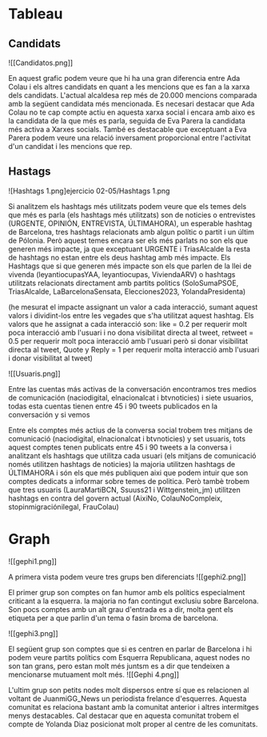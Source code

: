 
# Tableau

## Candidats

![[Candidatos.png]]

En aquest grafic podem veure que hi ha una gran diferencia entre Ada Colau i els altres candidats en quant a les mencions que es fan a la xarxa dels candidats. L'actual alcaldesa rep més de 20.000 mencions comparada amb la següent candidata més mencionada. Es necesari destacar que Ada Colau no te cap compte actiu en aquesta xarxa social i encara amb aixo es la candidata de la que més es parla, seguida de Eva Parera la candidata més activa a Xarxes socials. També es destacable que exceptuant a Eva Parera podem veure una relació inversament proporcional entre l'activitat d'un candidat i les mencions que rep. 


## Hastags

![Hashtags 1.png]ejercicio 02-05/Hashtags 1.png

Si analitzem els hashtags més utilitzats podem veure que els temes dels que més es parla (els hashtags més utilitzats) son de noticies o entrevistes (URGENTE, OPINIÓN, ENTREVISTA, ÚLTIMAHORA), un esperable hashtag de Barcelona, tres hashtags relacionats amb algun polític o partit i un últim de Pólonia. Però aquest temes encara ser els més parlats no son els que generen més impacte, ja que exceptuant URGENTE i TriasAlcalde la resta de hashtags no estan entre els deus hashtag  amb més impacte. 
Els Hashtags que si que generen més impacte son els que parlen de la llei de vivenda (leyantiocupasYAA, leyantiocupas, ViviendaARV) o hashtags utilitzats relacionats directament amb partits politics (SoloSumaPSOE, TriasAlcalde, LaBarcelonaSensata, Elecciones2023, YolandaPresidenta)

(he mesurat el impacte assignant un valor a cada interacció, sumant aquest valors i dividint-los entre les vegades que s'ha utilitzat aquest hashtag. Els valors que he assignat a cada interacció son: like = 0.2 per requerir molt poca interacció amb l'usuari i no dona visibilitat directa al tweet, retweet = 0.5 per requerir molt poca interacció amb l'usuari però si donar visibilitat directa al tweet, Quote y Reply = 1 per requerir molta interacció amb l'usuari i donar visibilitat al tweet)

![[Usuaris.png]]

Entre las cuentas más activas de la conversación encontramos tres medios de comunicación (naciodigital, elnacionalcat i btvnoticies) i siete usuarios, todas esta cuentas tienen entre 45 i 90 tweets publicados en la conversación y si vemos

Entre els comptes més actius de la conversa social trobem tres mitjans de comunicació (naciodigital, elnacionalcat i btvnoticies) y set usuaris, tots aquest comptes tenen publicats entre 45 i 90 tweets a la conversa i analitzant els hashtags que utilitza cada usuari (els mitjans de comunicació només utilitzen hashtags de noticies) la majoria utilitzen hashtags de ÚLTIMAHORA i són els que més publiquen aixi que podem intuir que son comptes dedicats a informar sobre temes de politica. Però tambè trobem que tres usuaris (LauraMartiBCN, Ssuuss21 i Wittgenstein_jm) utilitzen hashtags en contra del govern actual (AixiNo, ColauNoCompleix, stopinmigraciónilegal, FrauColau)

# Graph
![[gephi1.png]]

A primera vista podem veure tres grups ben diferenciats
![[gephi2.png]]

El primer grup son comptes on fan humor amb els polítics especialment criticant a la esquerra. la majoria no fan contingut exclusiu sobre Barcelona. Son pocs comptes amb un alt grau d'entrada es a dir, molta gent els etiqueta per a que parlin d'un tema o fasin broma de barcelona.

![[gephi3.png]]

El següent  grup son comptes que si es centren en parlar de Barcelona i hi podem veure partits polítics com Esquerra Republicana,  aquest nodes no son tan grans, pero estan molt més juntsm es a dir que tendeixen a mencionarse mutuament molt més.
![[Gephi 4.png]]

L'ultim grup son petits nodes molt dispersos entre sí que es relacionen al voltant de JuanmiGG_News un periodista frelance d'esquerres. Aquesta comunitat es relaciona bastant amb la comunitat anterior i altres intermitges menys destacables. Cal destacar que en aquesta comunitat trobem el compte de Yolanda Diaz posicionat molt proper al centre de les comunitats. 
